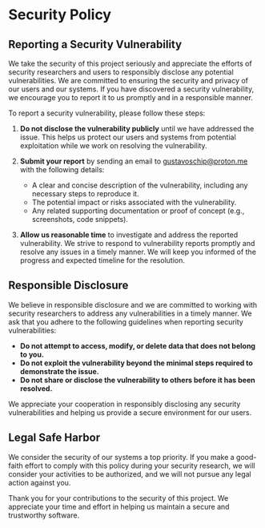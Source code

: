 # Security Policy

## Reporting a Security Vulnerability

We take the security of this project seriously and appreciate the efforts of security researchers and users to responsibly disclose any potential vulnerabilities. We are committed to ensuring the security and privacy of our users and our systems. If you have discovered a security vulnerability, we encourage you to report it to us promptly and in a responsible manner.

To report a security vulnerability, please follow these steps:

1. **Do not disclose the vulnerability publicly** until we have addressed the issue. This helps us protect our users and systems from potential exploitation while we work on resolving the vulnerability.

2. **Submit your report** by sending an email to [gustavoschip@proton.me](mailto:gustavoschip@proton.me) with the following details:

    - A clear and concise description of the vulnerability, including any necessary steps to reproduce it.
    - The potential impact or risks associated with the vulnerability.
    - Any related supporting documentation or proof of concept (e.g., screenshots, code snippets).

3. **Allow us reasonable time** to investigate and address the reported vulnerability. We strive to respond to vulnerability reports promptly and resolve any issues in a timely manner. We will keep you informed of the progress and expected timeline for the resolution.

## Responsible Disclosure

We believe in responsible disclosure and we are committed to working with security researchers to address any vulnerabilities in a timely manner. We ask that you adhere to the following guidelines when reporting security vulnerabilities:

- **Do not attempt to access, modify, or delete data that does not belong to you.**
- **Do not exploit the vulnerability beyond the minimal steps required to demonstrate the issue.**
- **Do not share or disclose the vulnerability to others before it has been resolved.**

We appreciate your cooperation in responsibly disclosing any security vulnerabilities and helping us provide a secure environment for our users.

## Legal Safe Harbor

We consider the security of our systems a top priority. If you make a good-faith effort to comply with this policy during your security research, we will consider your activities to be authorized, and we will not pursue any legal action against you.

Thank you for your contributions to the security of this project. We appreciate your time and effort in helping us maintain a secure and trustworthy software.
